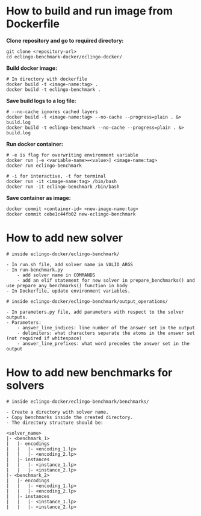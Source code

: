 
# How to build and run image from Dockerfile

**Clone repository and go to required directory:**
```
git clone <repository-url>
cd eclingo-benchmark-docker/eclingo-docker/
```

**Build docker image:**
```
# In directory with dockerfile
docker build -t <image-name:tag> .
docker build -t eclingo-benchmark .
```

**Save build logs to a log file:**
```
# --no-cache ignores cached layers
docker build -t <image-name:tag> --no-cache --progress=plain . &> build.log
docker build -t eclingo-benchmark --no-cache --progress=plain . &> build.log
```

**Run docker container:**
```
# -e is flag for overwriting environment variable
docker run [-e <variable-name>=<value>] <image-name:tag>
docker run eclingo-benchmark 

# -i for interactive, -t for terminal
docker run -it <image-name:tag> /bin/bash
docker run -it eclingo-benchmark /bin/bash
```

**Save container as image:**
```
docker commit <container-id> <new-image-name:tag>
docker commit cebe1c44fb02 new-eclingo-benchmark
```

# How to add new solver
```
# inside eclingo-docker/eclingo-benchmark/

- In run.sh file, add solver name in VALID_ARGS
- In run-benchmark.py 
    - add solver name in COMMANDS
    - add an elif statement for new solver in prepare_benchmarks() and use prepare_any_benchmarks() function in body
- In Dockerfile, update environment variables.
```

```
# inside eclingo-docker/eclingo-benchmark/output_operations/

- In parameters.py file, add parameters with respect to the solver outputs.
- Parameters:
    - answer_line_indices: line number of the answer set in the output
    - delimiters: what characters separate the atoms in the answer set (not required if whitespace)
    - answer_line_prefixes: what word precedes the answer set in the output
```

# How to add new benchmarks for solvers
```
# inside eclingo-docker/eclingo-benchmark/benchmarks/

- Create a directory with solver name.
- Copy benchmarks inside the created directory.
- The directory structure should be:

<solver_name>
|- <benchmark_1>
|   |- encodings
|   |   |- <encoding_1.lp>
|   |   |- <encoding_2.lp>
|   |- instances
|   |   |- <instance_1.lp>
|   |   |- <instance_2.lp>
|- <benchmark_2>
|   |- encodings
|   |   |- <encoding_1.lp>
|   |   |- <encoding_2.lp>
|   |- instances
|   |   |- <instance_1.lp>
|   |   |- <instance_2.lp>
```
